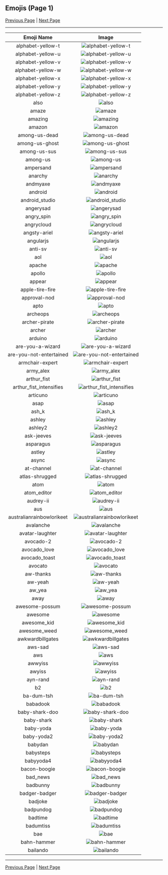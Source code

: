 
## Emojis (Page 1)

[Previous Page](/docs/denverdevs/page-+-0000.md)
  | [Next Page](/docs/denverdevs/page-b-0002.md)

<hr />

|Emoji Name|Image|
| :-: | :-: |
|alphabet-yellow-t| ![alphabet-yellow-t](/emojis/denverdevs/alphabet-yellow-t.png)|
|alphabet-yellow-u| ![alphabet-yellow-u](/emojis/denverdevs/alphabet-yellow-u.png)|
|alphabet-yellow-v| ![alphabet-yellow-v](/emojis/denverdevs/alphabet-yellow-v.png)|
|alphabet-yellow-w| ![alphabet-yellow-w](/emojis/denverdevs/alphabet-yellow-w.png)|
|alphabet-yellow-x| ![alphabet-yellow-x](/emojis/denverdevs/alphabet-yellow-x.png)|
|alphabet-yellow-y| ![alphabet-yellow-y](/emojis/denverdevs/alphabet-yellow-y.png)|
|alphabet-yellow-z| ![alphabet-yellow-z](/emojis/denverdevs/alphabet-yellow-z.png)|
|also| ![also](/emojis/denverdevs/also.jpg)|
|amaze| ![amaze](/emojis/denverdevs/amaze.gif)|
|amazing| ![amazing](/emojis/denverdevs/amazing.gif)|
|amazon| ![amazon](/emojis/denverdevs/amazon.png)|
|among-us-dead| ![among-us-dead](/emojis/denverdevs/among-us-dead.png)|
|among-us-ghost| ![among-us-ghost](/emojis/denverdevs/among-us-ghost.jpg)|
|among-us-sus| ![among-us-sus](/emojis/denverdevs/among-us-sus.png)|
|among-us| ![among-us](/emojis/denverdevs/among-us.png)|
|ampersand| ![ampersand](/emojis/denverdevs/ampersand.jpg)|
|anarchy| ![anarchy](/emojis/denverdevs/anarchy.png)|
|andmyaxe| ![andmyaxe](/emojis/denverdevs/andmyaxe.jpg)|
|android| ![android](/emojis/denverdevs/android.png)|
|android_studio| ![android_studio](/emojis/denverdevs/android_studio.png)|
|angerysad| ![angerysad](/emojis/denverdevs/angerysad.png)|
|angry_spin| ![angry_spin](/emojis/denverdevs/angry_spin.gif)|
|angrycloud| ![angrycloud](/emojis/denverdevs/angrycloud.png)|
|angsty-ariel| ![angsty-ariel](/emojis/denverdevs/angsty-ariel.png)|
|angularjs| ![angularjs](/emojis/denverdevs/angularjs.png)|
|anti-sv| ![anti-sv](/emojis/denverdevs/anti-sv.png)|
|aol| ![aol](/emojis/denverdevs/aol.png)|
|apache| ![apache](/emojis/denverdevs/apache.png)|
|apollo| ![apollo](/emojis/denverdevs/apollo.png)|
|appear| ![appear](/emojis/denverdevs/appear.gif)|
|apple-tire-fire| ![apple-tire-fire](/emojis/denverdevs/apple-tire-fire.gif)|
|approval-nod| ![approval-nod](/emojis/denverdevs/approval-nod.gif)|
|apto| ![apto](/emojis/denverdevs/apto.png)|
|archeops| ![archeops](/emojis/denverdevs/archeops.gif)|
|archer-pirate| ![archer-pirate](/emojis/denverdevs/archer-pirate.gif)|
|archer| ![archer](/emojis/denverdevs/archer.png)|
|arduino| ![arduino](/emojis/denverdevs/arduino.png)|
|are-you-a-wizard| ![are-you-a-wizard](/emojis/denverdevs/are-you-a-wizard.png)|
|are-you-not-entertained| ![are-you-not-entertained](/emojis/denverdevs/are-you-not-entertained.jpg)|
|armchair-expert| ![armchair-expert](/emojis/denverdevs/armchair-expert.jpg)|
|army_alex| ![army_alex](/emojis/denverdevs/army_alex.png)|
|arthur_fist| ![arthur_fist](/emojis/denverdevs/arthur_fist.jpg)|
|arthur_fist_intensifies| ![arthur_fist_intensifies](/emojis/denverdevs/arthur_fist_intensifies.gif)|
|articuno| ![articuno](/emojis/denverdevs/articuno.gif)|
|asap| ![asap](/emojis/denverdevs/asap.gif)|
|ash_k| ![ash_k](/emojis/denverdevs/ash_k.gif)|
|ashley| ![ashley](/emojis/denverdevs/ashley.png)|
|ashley2| ![ashley2](/emojis/denverdevs/ashley2.png)|
|ask-jeeves| ![ask-jeeves](/emojis/denverdevs/ask-jeeves.jpg)|
|asparagus| ![asparagus](/emojis/denverdevs/asparagus.png)|
|astley| ![astley](/emojis/denverdevs/astley.jpg)|
|async| ![async](/emojis/denverdevs/async.png)|
|at-channel| ![at-channel](/emojis/denverdevs/at-channel.png)|
|atlas-shrugged| ![atlas-shrugged](/emojis/denverdevs/atlas-shrugged.jpg)|
|atom| ![atom](/emojis/denverdevs/atom.png)|
|atom_editor| ![atom_editor](/emojis/denverdevs/atom_editor.png)|
|audrey-ii| ![audrey-ii](/emojis/denverdevs/audrey-ii.jpg)|
|aus| ![aus](/emojis/denverdevs/aus.png)|
|australianrainbowlorikeet| ![australianrainbowlorikeet](/emojis/denverdevs/australianrainbowlorikeet.gif)|
|avalanche| ![avalanche](/emojis/denverdevs/avalanche.png)|
|avatar-laughter| ![avatar-laughter](/emojis/denverdevs/avatar-laughter.gif)|
|avocado-2| ![avocado-2](/emojis/denverdevs/avocado-2.png)|
|avocado_love| ![avocado_love](/emojis/denverdevs/avocado_love.gif)|
|avocado_toast| ![avocado_toast](/emojis/denverdevs/avocado_toast.png)|
|avocato| ![avocato](/emojis/denverdevs/avocato.png)|
|aw-thanks| ![aw-thanks](/emojis/denverdevs/aw-thanks.png)|
|aw-yeah| ![aw-yeah](/emojis/denverdevs/aw-yeah.gif)|
|aw_yea| ![aw_yea](/emojis/denverdevs/aw_yea.gif)|
|away| ![away](/emojis/denverdevs/away.png)|
|awesome-possum| ![awesome-possum](/emojis/denverdevs/awesome-possum.png)|
|awesome| ![awesome](/emojis/denverdevs/awesome.png)|
|awesome_kid| ![awesome_kid](/emojis/denverdevs/awesome_kid.png)|
|awesome_weed| ![awesome_weed](/emojis/denverdevs/awesome_weed.png)|
|awkwardbillgates| ![awkwardbillgates](/emojis/denverdevs/awkwardbillgates.jpg)|
|aws-sad| ![aws-sad](/emojis/denverdevs/aws-sad.png)|
|aws| ![aws](/emojis/denverdevs/aws.png)|
|awwyiss| ![awwyiss](/emojis/denverdevs/awwyiss.png)|
|awyiss| ![awyiss](/emojis/denverdevs/awyiss.jpg)|
|ayn-rand| ![ayn-rand](/emojis/denverdevs/ayn-rand.jpg)|
|b2| ![b2](/emojis/denverdevs/b2.png)|
|ba-dum-tsh| ![ba-dum-tsh](/emojis/denverdevs/ba-dum-tsh.gif)|
|babadook| ![babadook](/emojis/denverdevs/babadook.jpg)|
|baby-shark-doo| ![baby-shark-doo](/emojis/denverdevs/baby-shark-doo.gif)|
|baby-shark| ![baby-shark](/emojis/denverdevs/baby-shark.gif)|
|baby-yoda| ![baby-yoda](/emojis/denverdevs/baby-yoda.jpg)|
|baby-yoda2| ![baby-yoda2](/emojis/denverdevs/baby-yoda2.png)|
|babydan| ![babydan](/emojis/denverdevs/babydan.png)|
|babysteps| ![babysteps](/emojis/denverdevs/babysteps.jpg)|
|babyyoda4| ![babyyoda4](/emojis/denverdevs/babyyoda4.png)|
|bacon-boogie| ![bacon-boogie](/emojis/denverdevs/bacon-boogie.gif)|
|bad_news| ![bad_news](/emojis/denverdevs/bad_news.png)|
|badbunny| ![badbunny](/emojis/denverdevs/badbunny.jpg)|
|badger-badger| ![badger-badger](/emojis/denverdevs/badger-badger.gif)|
|badjoke| ![badjoke](/emojis/denverdevs/badjoke.jpg)|
|badpundog| ![badpundog](/emojis/denverdevs/badpundog.png)|
|badtime| ![badtime](/emojis/denverdevs/badtime.png)|
|badumtiss| ![badumtiss](/emojis/denverdevs/badumtiss.gif)|
|bae| ![bae](/emojis/denverdevs/bae.png)|
|bahn-hammer| ![bahn-hammer](/emojis/denverdevs/bahn-hammer.png)|
|bailando| ![bailando](/emojis/denverdevs/bailando.gif)|

<hr/>

[Previous Page](/docs/denverdevs/page-+-0000.md)
  | [Next Page](/docs/denverdevs/page-b-0002.md)